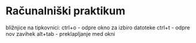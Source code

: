 # Računalniški praktikum
bližnjice na tipkovnici:
ctrl+o - odpre okno za izbiro datoteke
ctrl+t - odpre nov zavihek
alt+tab - preklapljanje med okni
